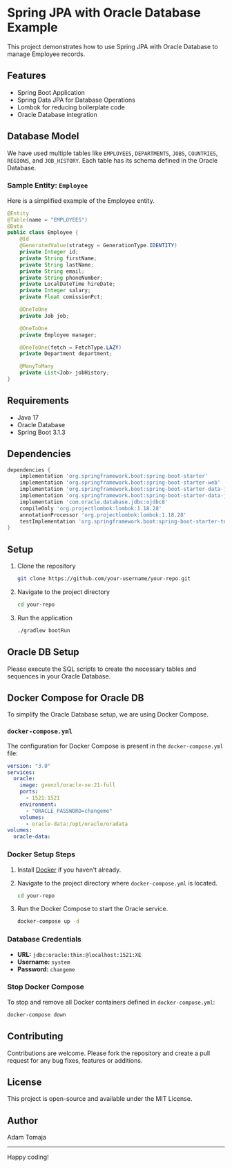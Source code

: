 # Spring JPA with Oracle Database Example

This project demonstrates how to use Spring JPA with Oracle Database to manage Employee records.

## Features

- Spring Boot Application
- Spring Data JPA for Database Operations
- Lombok for reducing boilerplate code
- Oracle Database integration

## Database Model

We have used multiple tables like `EMPLOYEES`, `DEPARTMENTS`, `JOBS`, `COUNTRIES`, `REGIONS`, and `JOB_HISTORY`.
Each table has its schema defined in the Oracle Database.

### Sample Entity: `Employee`

Here is a simplified example of the Employee entity.

```java
@Entity
@Table(name = "EMPLOYEES")
@Data
public class Employee {
    @Id
    @GeneratedValue(strategy = GenerationType.IDENTITY)
    private Integer id;
    private String firstName;
    private String lastName;
    private String email;
    private String phoneNumber;
    private LocalDateTime hireDate;
    private Integer salary;
    private Float comissionPct;

    @OneToOne
    private Job job;

    @OneToOne
    private Employee manager;

    @OneToOne(fetch = FetchType.LAZY)
    private Department department;

    @ManyToMany
    private List<Job> jobHistory;
}
```

## Requirements

- Java 17
- Oracle Database
- Spring Boot 3.1.3

## Dependencies

```groovy
dependencies {
    implementation 'org.springframework.boot:spring-boot-starter'
    implementation 'org.springframework.boot:spring-boot-starter-web'
    implementation 'org.springframework.boot:spring-boot-starter-data-jdbc'
    implementation 'org.springframework.boot:spring-boot-starter-data-jpa'
    implementation 'com.oracle.database.jdbc:ojdbc8'
    compileOnly 'org.projectlombok:lombok:1.18.28'
    annotationProcessor 'org.projectlombok:lombok:1.18.28'
    testImplementation 'org.springframework.boot:spring-boot-starter-test'
}
```

## Setup

1. Clone the repository

   ```bash
   git clone https://github.com/your-username/your-repo.git
   ```

2. Navigate to the project directory

   ```bash
   cd your-repo
   ```

3. Run the application
   ```bash
   ./gradlew bootRun
   ```

## Oracle DB Setup

Please execute the SQL scripts to create the necessary tables and sequences in your Oracle Database.

## Docker Compose for Oracle DB

To simplify the Oracle Database setup, we are using Docker Compose.

### `docker-compose.yml`

The configuration for Docker Compose is present in the `docker-compose.yml` file:

```yaml
version: "3.0"
services:
  oracle:
    image: gvenzl/oracle-xe:21-full
    ports:
      - 1521:1521
    environment:
      - "ORACLE_PASSWORD=changeme"
    volumes:
      - oracle-data:/opt/oracle/oradata
volumes:
  oracle-data:
```

### Docker Setup Steps

1. Install [Docker](https://www.docker.com/products/docker-desktop) if you haven't already.

2. Navigate to the project directory where `docker-compose.yml` is located.

   ```bash
   cd your-repo
   ```

3. Run the Docker Compose to start the Oracle service.

   ```bash
   docker-compose up -d
   ```

### Database Credentials

- **URL:** `jdbc:oracle:thin:@localhost:1521:XE`
- **Username:** `system`
- **Password:** `changeme`

### Stop Docker Compose

To stop and remove all Docker containers defined in `docker-compose.yml`:

```bash
docker-compose down
```

## Contributing

Contributions are welcome. Please fork the repository and create a pull request for any bug fixes, features or additions.

## License

This project is open-source and available under the MIT License.

## Author

Adam Tomaja

---

Happy coding!
